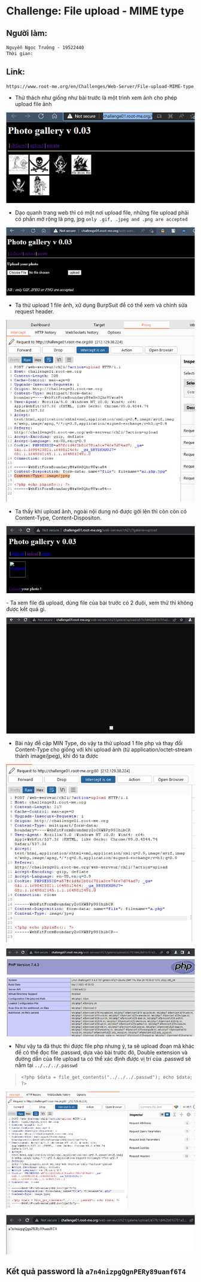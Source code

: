 # Challenge: File upload - MIME type
## Người làm:   
    Nguyễn Ngọc Trưởng - 19522440
    Thời gian:
## Link: 
    https://www.root-me.org/en/Challenges/Web-Server/File-upload-MIME-type

- Thử thách như giống như bài trước là một trình xem ảnh cho phép upload file ảnh
<p align="center"><img src="./images/7.1.png"></p>

- Dạo quanh trang web thì có một nơi upload file, những file upload phải có phần mở rộng là png, jpg `only .gif, .jpeg and .png are accepted`
<p align="center"><img src="./images/7.2.png"></p>

- Ta thử upload 1 file ảnh, xử dụng BurpSuit để có thể xem và chỉnh sửa request header.
<p align="center"><img src="./images/7.3.png"></p>

- Ta thấy khi upload ảnh, ngoài nội dung nó được gởi lên thì còn còn có Content-Type, Content-Dispositon.
<p align="center"><img src="./images/7.4.png"></p>
- Ta xem file đã upload, dùng file của bài trước có 2 đuôi, xem thử thì không được kết quả gì.
<p align="center"><img src="./images/7.5.png"></p>

- Bài này đề cập MIN Type, do vậy ta thử upload 1 file php và thay đổi Content-Type cho giống với khi upload ảnh (từ application/octet-stream thành image/jpeg), khi đó ta được 
<p align="center"><img src="./images/7.6.png"></p>
<p align="center"><img src="./images/7.7.png"></p>

- Như vậy ta đã thực thi được file php nhưng ý, ta sẽ upload đoạn mã khác để có thể đọc file .passwd, dựa vào bài trước đó, Double extension và đường dẫn của file upload ta có thể xác định được vị trí của .passwd sẽ nằm tại `../../../.passwd`
> `<?php $data = file_get_contents("../../../.passwd"); echo $data; ?>`
<p align="center"><img src="./images/7.8.png"></p>
<p align="center"><img src="./images/7.9.png"></p>

## Kết quả password là `a7n4nizpgQgnPERy89uanf6T4`